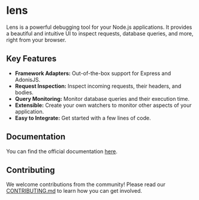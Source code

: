 # lens

Lens is a powerful debugging tool for your Node.js applications. It provides a beautiful and intuitive UI to inspect requests, database queries, and more, right from your browser.

## Key Features

- **Framework Adapters:** Out-of-the-box support for Express and AdonisJS.
- **Request Inspection:** Inspect incoming requests, their headers, and bodies.
- **Query Monitoring:** Monitor database queries and their execution time.
- **Extensible:** Create your own watchers to monitor other aspects of your application.
- **Easy to Integrate:** Get started with a few lines of code.

## Documentation

You can find the official documentation [here](https://lensjs.vercel.app/).

## Contributing

We welcome contributions from the community! Please read our [CONTRIBUTING.md](CONTRIBUTING.md) to learn how you can get involved.
